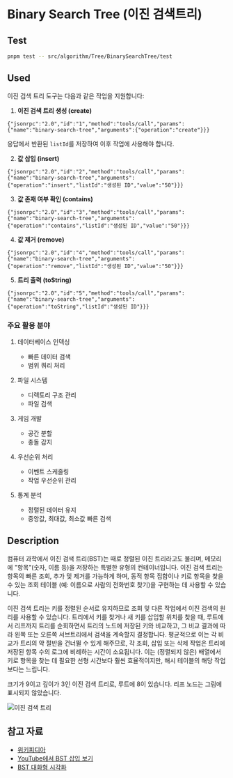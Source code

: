 # Binary Search Tree (이진 검색트리)

## Test

```bash
pnpm test -- src/algorithm/Tree/BinarySearchTree/test
```

## Used

이진 검색 트리 도구는 다음과 같은 작업을 지원합니다:

1. **이진 검색 트리 생성 (create)**

```
{"jsonrpc":"2.0","id":"1","method":"tools/call","params":{"name":"binary-search-tree","arguments":{"operation":"create"}}}
```

응답에서 반환된 `listId`를 저장하여 이후 작업에 사용해야 합니다.

2. **값 삽입 (insert)**

```
{"jsonrpc":"2.0","id":"2","method":"tools/call","params":{"name":"binary-search-tree","arguments":{"operation":"insert","listId":"생성된 ID","value":"50"}}}
```

3. **값 존재 여부 확인 (contains)**

```
{"jsonrpc":"2.0","id":"3","method":"tools/call","params":{"name":"binary-search-tree","arguments":{"operation":"contains","listId":"생성된 ID","value":"50"}}}
```

4. **값 제거 (remove)**

```
{"jsonrpc":"2.0","id":"4","method":"tools/call","params":{"name":"binary-search-tree","arguments":{"operation":"remove","listId":"생성된 ID","value":"50"}}}
```

5. **트리 출력 (toString)**

```
{"jsonrpc":"2.0","id":"5","method":"tools/call","params":{"name":"binary-search-tree","arguments":{"operation":"toString","listId":"생성된 ID"}}}
```

### 주요 활용 분야

1. 데이터베이스 인덱싱

   - 빠른 데이터 검색
   - 범위 쿼리 처리

2. 파일 시스템

   - 디렉토리 구조 관리
   - 파일 검색

3. 게임 개발

   - 공간 분할
   - 충돌 감지

4. 우선순위 처리

   - 이벤트 스케줄링
   - 작업 우선순위 관리

5. 통계 분석
   - 정렬된 데이터 유지
   - 중앙값, 최대값, 최소값 빠른 검색

## Description

컴퓨터 과학에서 이진 검색 트리(BST)는 때로 정렬된 이진 트리라고도 불리며,
메모리에 "항목"(숫자, 이름 등)을 저장하는 특별한 유형의 컨테이너입니다.
이진 검색 트리는 항목의 빠른 조회, 추가 및 제거를 가능하게 하며,
동적 항목 집합이나 키로 항목을 찾을 수 있는 조회 테이블
(예: 이름으로 사람의 전화번호 찾기)을 구현하는 데 사용할 수 있습니다.

이진 검색 트리는 키를 정렬된 순서로 유지하므로 조회 및
다른 작업에서 이진 검색의 원리를 사용할 수 있습니다.
트리에서 키를 찾거나 새 키를 삽입할 위치를 찾을 때,
루트에서 리프까지 트리를 순회하면서 트리의 노드에 저장된 키와
비교하고, 그 비교 결과에 따라 왼쪽 또는 오른쪽 서브트리에서
검색을 계속할지 결정합니다. 평균적으로 이는 각 비교가 트리의
약 절반을 건너뛸 수 있게 해주므로, 각 조회, 삽입 또는 삭제 작업은
트리에 저장된 항목 수의 로그에 비례하는 시간이 소요됩니다.
이는 (정렬되지 않은) 배열에서 키로 항목을 찾는 데 필요한 선형 시간보다
훨씬 효율적이지만, 해시 테이블의 해당 작업보다는 느립니다.

크기가 9이고 깊이가 3인 이진 검색 트리로, 루트에 8이 있습니다.
리프 노드는 그림에 표시되지 않았습니다.

![이진 검색 트리](https://upload.wikimedia.org/wikipedia/commons/d/da/Binary_search_tree.svg)

## 참고 자료

- [위키피디아](https://en.wikipedia.org/wiki/Binary_search_tree)
- [YouTube에서 BST 삽입 보기](https://www.youtube.com/watch?v=wcIRPqTR3Kc&list=PLLXdhg_r2hKA7DPDsunoDZ-Z769jWn4R8&index=9&t=0s)
- [BST 대화형 시각화](https://www.cs.usfca.edu/~galles/visualization/BST.html)
